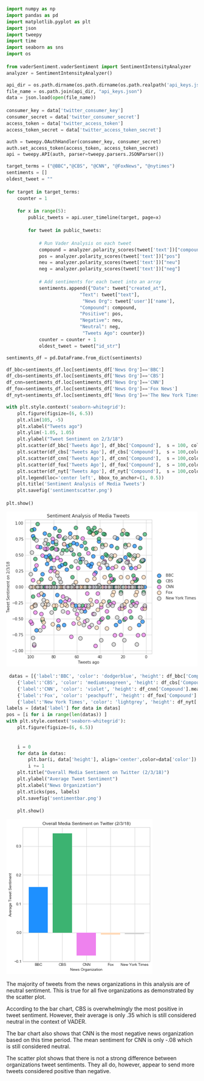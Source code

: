 

```python
import numpy as np
import pandas as pd
import matplotlib.pyplot as plt
import json
import tweepy
import time
import seaborn as sns
import os

from vaderSentiment.vaderSentiment import SentimentIntensityAnalyzer
analyzer = SentimentIntensityAnalyzer()
```


```python
api_dir = os.path.dirname(os.path.dirname(os.path.realpath('api_keys.json')))
file_name = os.path.join(api_dir, "api_keys.json")
data = json.load(open(file_name))

consumer_key = data['twitter_consumer_key']
consumer_secret = data['twitter_consumer_secret']
access_token = data['twitter_access_token']
access_token_secret = data['twitter_access_token_secret']
```


```python
auth = tweepy.OAuthHandler(consumer_key, consumer_secret)
auth.set_access_token(access_token, access_token_secret)
api = tweepy.API(auth, parser=tweepy.parsers.JSONParser())
```


```python
target_terms = ("@BBC","@CBS", "@CNN", "@FoxNews", "@nytimes")
sentiments = []
oldest_tweet = ""

for target in target_terms:
    counter = 1
    
    for x in range(5):
        public_tweets = api.user_timeline(target, page=x)
        
        for tweet in public_tweets:
        
            # Run Vader Analysis on each tweet
            compound = analyzer.polarity_scores(tweet['text'])["compound"]
            pos = analyzer.polarity_scores(tweet['text'])["pos"]
            neu = analyzer.polarity_scores(tweet['text'])["neu"]
            neg = analyzer.polarity_scores(tweet['text'])["neg"]
        
            # Add sentiments for each tweet into an array
            sentiments.append({"Date": tweet["created_at"],
                           "Text": tweet["text"],
                            "News Org": tweet['user']['name'],
                           "Compound": compound,
                           "Positive": pos,
                           "Negative": neu,
                           "Neutral": neg,
                            "Tweets Ago": counter})
            counter = counter + 1
            oldest_tweet = tweet["id_str"]
```


```python
sentiments_df = pd.DataFrame.from_dict(sentiments)
```


```python
df_bbc=sentiments_df.loc[sentiments_df['News Org']=='BBC']
df_cbs=sentiments_df.loc[sentiments_df['News Org']=='CBS']
df_cnn=sentiments_df.loc[sentiments_df['News Org']=='CNN']
df_fox=sentiments_df.loc[sentiments_df['News Org']=='Fox News']
df_nyt=sentiments_df.loc[sentiments_df['News Org']=='The New York Times']
```


```python
with plt.style.context('seaborn-whitegrid'):
    plt.figure(figsize=(6, 6.5))
    plt.xlim(105, -5)
    plt.xlabel("Tweets ago")
    plt.ylim(-1.05, 1.05) 
    plt.ylabel("Tweet Sentiment on 2/3/18")
    plt.scatter(df_bbc['Tweets Ago'], df_bbc['Compound'],  s = 100, color = 'dodgerblue', label = 'BBC', edgecolors='k', alpha=0.75)
    plt.scatter(df_cbs['Tweets Ago'], df_cbs['Compound'],  s = 100,color = 'mediumseagreen', label = 'CBS', edgecolors='k', alpha=0.75)
    plt.scatter(df_cnn['Tweets Ago'], df_cnn['Compound'],  s = 100,color = 'violet', label = 'CNN', edgecolors='k', alpha=0.75)
    plt.scatter(df_fox['Tweets Ago'], df_fox['Compound'],  s = 100,color = 'peachpuff', label = 'Fox', edgecolors='k', alpha=0.75)
    plt.scatter(df_nyt['Tweets Ago'], df_nyt['Compound'],  s = 100,color = 'lightgrey', label = 'New York Times', edgecolors='k', alpha=0.75)
    plt.legend(loc='center left', bbox_to_anchor=(1, 0.5))
    plt.title('Sentiment Analysis of Media Tweets')
    plt.savefig('sentimentscatter.png')

plt.show()
```


![png](output_6_0.png)



```python
 datas = [{'label':'BBC', 'color': 'dodgerblue', 'height': df_bbc['Compound'].mean()},
    {'label':'CBS', 'color': 'mediumseagreen', 'height': df_cbs['Compound'].mean()},
    {'label':'CNN', 'color': 'violet', 'height': df_cnn['Compound'].mean()},
    {'label':'Fox', 'color': 'peachpuff', 'height': df_fox['Compound'].mean()},
    {'label':'New York Times', 'color': 'lightgrey', 'height': df_nyt['Compound'].mean()}]
labels = [data['label'] for data in datas]
pos = [i for i in range(len(datas)) ]
with plt.style.context('seaborn-whitegrid'):
    plt.figure(figsize=(6, 6.5))


    i = 0
    for data in datas:
        plt.bar(i, data['height'], align='center',color=data['color'])
        i += 1 
    plt.title("Overall Media Sentiment on Twitter (2/3/18)")
    plt.ylabel("Average Tweet Sentiment")
    plt.xlabel("News Organization")
    plt.xticks(pos, labels)
    plt.savefig('sentimentbar.png')

    plt.show()    
```


![png](output_7_0.png)


The majority of tweets from the news organizations in this analysis are of neutral sentiment. This is true for all five organizations as demonstrated by the scatter plot.

According to the bar chart, CBS is overwhelmingly the most positive in tweet sentiment. However, their average is only .35 which is still considered neutral in the context of VADER.

The bar chart also shows that CNN is the most negative news organization based on this time period. The mean sentiment for CNN is only -.08 which is still considered neutral.

The scatter plot shows that there is not a strong difference between organizations tweet sentiments. They all do, however, appear to send more tweets considered positive than negative.
